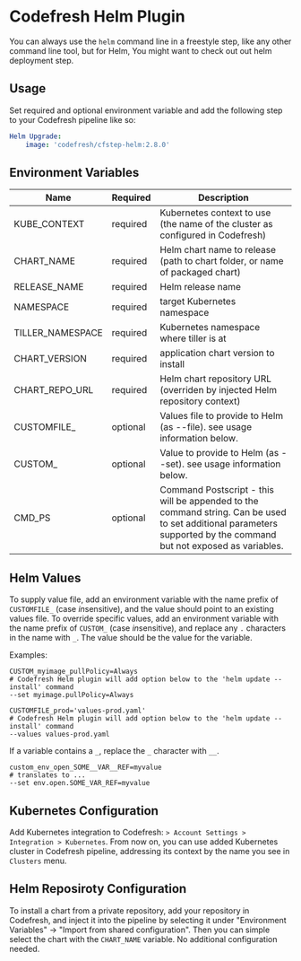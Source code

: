 # Codefresh Helm Plugin

You can always use the `helm` command line in a freestyle step, like any other command line tool, but for Helm, You might want to check out out helm deployment step.

## Usage

Set required and optional environment variable and add the following step to your Codefresh pipeline like so:

```yaml
Helm Upgrade:
    image: 'codefresh/cfstep-helm:2.8.0'
``` 

## Environment Variables

Name|Required|Description
---|---|---
KUBE_CONTEXT|required|Kubernetes context to use (the name of the cluster as configured in Codefresh)
CHART_NAME|required|Helm chart name to release (path to chart folder, or name of packaged chart)
RELEASE_NAME|required|Helm release name
NAMESPACE|required|target Kubernetes namespace
TILLER_NAMESPACE|required|Kubernetes namespace where tiller is at
CHART_VERSION|required|application chart version to install
CHART_REPO_URL|required|Helm chart repository URL (overriden by injected Helm repository context)
CUSTOMFILE_|optional|Values file to provide to Helm (as --file). see usage information below.
CUSTOM_|optional|Value to provide to Helm (as --set). see usage information below.
CMD_PS|optional|Command Postscript - this will be appended to the command string. Can be used to set additional parameters supported by the command but not exposed as variables.

## Helm Values

To supply value file, add an environment variable with the name prefix of `CUSTOMFILE_` (case *in*sensitive), and the value should point to an existing values file.
To override specific values, add an environment variable with the name prefix of `CUSTOM_` (case *in*sensitive), and replace any `.` characters in the name with `_`. The value should be the value for the variable.

Examples:
```text
CUSTOM_myimage_pullPolicy=Always
# Codefresh Helm plugin will add option below to the 'helm update --install' command
--set myimage.pullPolicy=Always

CUSTOMFILE_prod='values-prod.yaml'
# Codefresh Helm plugin will add option below to the 'helm update --install' command
--values values-prod.yaml
```

If a variable contains a `_`, replace the `_` character with `__`.

```text
custom_env_open_SOME__VAR__REF=myvalue
# translates to ...
--set env.open.SOME_VAR_REF=myvalue
```

## Kubernetes Configuration

Add Kubernetes integration to Codefresh: `> Account Settings > Integration > Kubernetes`. From now on, you can use added Kubernetes cluster in Codefresh pipeline, addressing its context by the name you see in `Clusters` menu.

## Helm Reposiroty Configuration

To install a chart from a private repository, add your repository in Codefresh, and inject it into the pipeline by selecting it under "Environment Variables" -> "Import from shared configuration".
Then you can simple select the chart with the `CHART_NAME` variable. No additional configuration needed.
